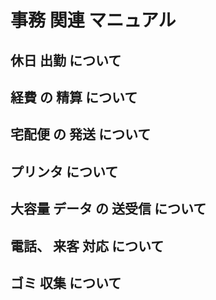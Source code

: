 #  事務 関連 マニュアル
## 休日 出勤 について
## 経費 の 精算 について
## 宅配便 の 発送 について
## プリンタ について
## 大容量 データ の 送受信 について
## 電話、 来客 対応 について
## ゴミ 収集 について